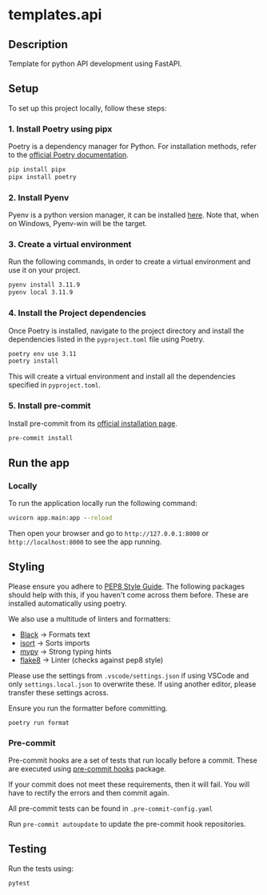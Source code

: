 # templates.api

## Description

Template for python API development using FastAPI.

## Setup
To set up this project locally, follow these steps:

### 1. Install Poetry using pipx
Poetry is a dependency manager for Python. For installation methods, refer to the [official Poetry documentation](https://python-poetry.org/docs/#installing-with-pipx).

```cmd
pip install pipx
pipx install poetry
```

### 2. Install Pyenv
Pyenv is a python version manager, it can be installed [here](https://github.com/pyenv/pyenv).
Note that, when on Windows, Pyenv-win will be the target.

### 3. Create a virtual environment
Run the following commands, in order to create a virtual environment and use it on your project.

```cmd
pyenv install 3.11.9
pyenv local 3.11.9
```

### 4. Install the Project dependencies
Once Poetry is installed, navigate to the project directory and install the dependencies listed in the `pyproject.toml` file using Poetry.

```cmd
poetry env use 3.11
poetry install
```

This will create a virtual environment and install all the dependencies specified in `pyproject.toml`.

### 5. Install pre-commit
Install pre-commit from its [official installation page](https://pre-commit.com/#install).

```cmd
pre-commit install
```

## Run the app

### Locally
To run the application locally run the following command:

```cmd
uvicorn app.main:app --reload
```

Then open your browser and go to `http://127.0.0.1:8000` or `http://localhost:8000` to see the app running.

## Styling

Please ensure you adhere to [PEP8 Style Guide](https://peps.python.org/pep-0008/). The following packages should help with this, if you haven't come across them before. These are installed automatically using poetry.

We also use a multitude of linters and formatters:

- [Black](https://black.readthedocs.io/en/stable/) → Formats text
- [isort](https://pycqa.github.io/isort/#installing-isort) → Sorts imports
- [mypy](https://mypy.readthedocs.io/en/stable/cheat_sheet_py3.html) → Strong typing hints
- [flake8](https://flake8.pycqa.org/en/latest/) → Linter (checks against pep8 style)

Please use the settings from `.vscode/settings.json` if using VSCode and only `settings.local.json` to overwrite these. If using another editor, please transfer these settings across.

Ensure you run the formatter before committing.

```shell
poetry run format
```
### Pre-commit

Pre-commit hooks are a set of tests that run locally before a commit. These are executed using [pre-commit hooks](https://pre-commit.com/) package.

If your commit does not meet these requirements, then it will fail. You will have to rectify the errors and then commit again.

All pre-commit tests can be found in `.pre-commit-config.yaml`

Run `pre-commit autoupdate` to update the pre-commit hook repositories.

## Testing

Run the tests using:

```cmd
pytest
```
